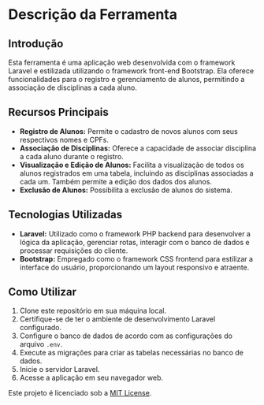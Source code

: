 # Descrição da Ferramenta

## Introdução

Esta ferramenta é uma aplicação web desenvolvida com o framework Laravel e estilizada utilizando o framework front-end Bootstrap. Ela oferece funcionalidades para o registro e gerenciamento de alunos, permitindo a associação de disciplinas a cada aluno.

## Recursos Principais

- **Registro de Alunos:** Permite o cadastro de novos alunos com seus respectivos nomes e CPFs.
- **Associação de Disciplinas:** Oferece a capacidade de associar disciplina a cada aluno durante o registro.
- **Visualização e Edição de Alunos:** Facilita a visualização de todos os alunos registrados em uma tabela, incluindo as disciplinas associadas a cada um. Também permite a edição dos dados dos alunos.
- **Exclusão de Alunos:** Possibilita a exclusão de alunos do sistema.

## Tecnologias Utilizadas

- **Laravel:** Utilizado como o framework PHP backend para desenvolver a lógica da aplicação, gerenciar rotas, interagir com o banco de dados e processar requisições do cliente.
- **Bootstrap:** Empregado como o framework CSS frontend para estilizar a interface do usuário, proporcionando um layout responsivo e atraente.

## Como Utilizar

1. Clone este repositório em sua máquina local.
2. Certifique-se de ter o ambiente de desenvolvimento Laravel configurado.
3. Configure o banco de dados de acordo com as configurações do arquivo `.env`.
4. Execute as migrações para criar as tabelas necessárias no banco de dados.
5. Inicie o servidor Laravel.
6. Acesse a aplicação em seu navegador web.


Este projeto é licenciado sob a [MIT License](LICENSE).

